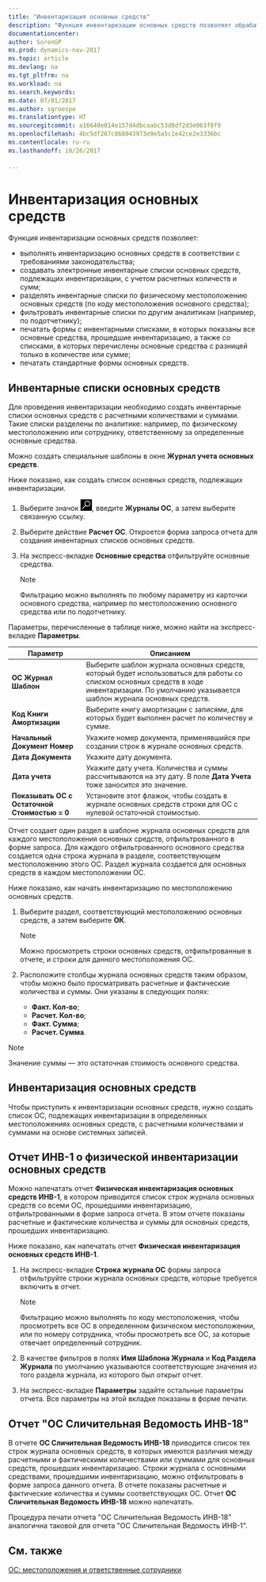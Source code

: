 ```yaml
---
title: "Инвентаризация основных средств"
description: "Функция инвентаризации основных средств позволяет обрабатывать аудит учета основных средств в соответствии с требованиями законодательства, создавать электронные инвентарные списки основных средств, которые подлежат инвентаризации, с расчетными количествами и суммами, и многое другое."
documentationcenter: 
author: SorenGP
ms.prod: dynamics-nav-2017
ms.topic: article
ms.devlang: na
ms.tgt_pltfrm: na
ms.workload: na
ms.search.keywords: 
ms.date: 07/01/2017
ms.author: sgroespe
ms.translationtype: HT
ms.sourcegitcommit: a16640e014e157d4dbcaabc53d0df2d3e063f8f9
ms.openlocfilehash: 4bc5df267c868043973e9e5a5c1e42ce2e3336bc
ms.contentlocale: ru-ru
ms.lasthandoff: 10/26/2017

---
```

# <a name="fixed-asset-inventory"></a>Инвентаризация основных средств
Функция инвентаризации основных средств позволяет:  

- выполнять инвентаризацию основных средств в соответствии с требованиями законодательства;  
- создавать электронные инвентарные списки основных средств, подлежащих инвентаризации, с учетом расчетных количеств и сумм;  
- разделять инвентарные списки по физическому местоположению основных средств (по коду местоположения основного средства);  
- фильтровать инвентарные списки по другим аналитикам (например, по подотчетнику);  
- печатать формы с инвентарными списками, в которых показаны все основные средства, прошедшие инвентаризацию, а также со списками, в которых перечислены основные средства с разницей только в количестве или сумме;  
- печатать стандартные формы основных средств.  

## <a name="inventory-lists-of-fixed-assets"></a>Инвентарные списки основных средств  
Для проведения инвентаризации необходимо создать инвентарные списки основных средств с расчетными количествами и суммами. Такие списки разделены по аналитике: например, по физическому местоположению или сотруднику, ответственному за определенные основные средства.  

Можно создать специальные шаблоны в окне **Журнал учета основных средств**.  

Ниже показано, как создать список основных средств, подлежащих инвентаризации.  

1. Выберите значок ![Поиск страницы или отчета](../../media/ui-search/search_small.png "Значок поиска страницы или отчета"), введите **Журналы ОС**, а затем выберите связанную ссылку.  
2. Выберите действие **Расчет ОС**. Откроется форма запроса отчета для создания инвентарных списков основных средств.  
2. На экспресс-вкладке **Основные средства** отфильтруйте основные средства.  

    > [!NOTE]  
    >  Фильтрацию можно выполнять по любому параметру из карточки основного средства, например по местоположению основного средства или по подотчетнику.  

Параметры, перечисленные в таблице ниже, можно найти на экспресс-вкладке **Параметры**.  

|Параметр|Описанием|  
|---------------|-----------------|  
|**ОС Журнал Шаблон**|Выберите шаблон журнала основных средств, который будет использоваться для работы со списком основных средств в ходе инвентаризации. По умолчанию указывается шаблон журнала основных средств.|  
|**Код Книги Амортизации**|Выберите книгу амортизации с записями, для которых будет выполнен расчет по количеству и сумме.|  
|**Начальный Документ Номер**|Укажите номер документа, применявшийся при создании строк в журнале основных средств.|  
|**Дата Документа**|Укажите дату документа.|  
|**Дата учета**|Укажите дату учета. Количества и суммы рассчитываются на эту дату. В поле **Дата Учета** тоже заносится это значение.|  
|**Показывать ОС с Остаточной Стоимостью = 0**|Установите этот флажок, чтобы создать в журнале основных средств строки для ОС с нулевой остаточной стоимостью.|  

Отчет создает один раздел в шаблоне журнала основных средств для каждого местоположения основных средств, отфильтрованного в форме запроса. Для каждого отфильтрованного основного средства создается одна строка журнала в разделе, соответствующем местоположению этого ОС. Раздел журнала создается для основных средств в каждом местоположении ОС.  

Ниже показано, как начать инвентаризацию по местоположению основных средств.  

1.  Выберите раздел, соответствующий местоположению основных средств, а затем выберите **ОК**.  

    > [!NOTE]  
    >  Можно просмотреть строки основных средств, отфильтрованные в отчете, и строки для данного местоположения ОС.  

2.  Расположите столбцы журнала основных средств таким образом, чтобы можно было просматривать расчетные и фактические количества и суммы. Они указаны в следующих полях:  

    - **Факт. Кол-во**;  
    - **Расчет. Кол-во**;  
    - **Факт. Сумма**;  
    - **Расчет. Сумма**.  

> [!NOTE]  
>  Значение суммы — это остаточная стоимость основного средства.  

## <a name="inventory-auditing-of-fixed-assets"></a>Инвентаризация основных средств  
Чтобы приступить к инвентаризации основных средств, нужно создать список ОС, подлежащих инвентаризации в определенных местоположениях основных средств, с расчетными количествами и суммами на основе системных записей.  

## <a name="fixed-asset-physical-inventory-inv-1-report"></a>Отчет ИНВ-1 о физической инвентаризации основных средств  
Можно напечатать отчет **Физическая инвентаризация основных средств ИНВ-1**, в котором приводится список строк журнала основных средств со всеми ОС, прошедшими инвентаризацию, отфильтрованными в форме запроса отчета. В этом отчете показаны расчетные и фактические количества и суммы для основных средств, прошедших инвентаризацию.  

Ниже показано, как напечатать отчет **Физическая инвентаризация основных средств ИНВ-1**.  

1.  На экспресс-вкладке **Строка журнала ОС** формы запроса отфильтруйте строки журнала основных средств, которые требуется включить в отчет.  

    > [!NOTE]  
    >  Фильтрацию можно выполнять по коду местоположения, чтобы просмотреть все ОС в определенном физическом местоположении, или по номеру сотрудника, чтобы просмотреть все ОС, за которые отвечает определенный сотрудник.  

2.  В качестве фильтров в полях **Имя Шаблона Журнала** и **Код Раздела Журнала** по умолчанию указываются соответствующие значения из того раздела журнала, из которого был открыт отчет.  
3.  На экспресс-вкладке **Параметры** задайте остальные параметры отчета. Все параметры на этой вкладке показаны в форме печати.  

## <a name="fixed-asset-comparative-sheet-inv-18-report"></a>Отчет "ОС Сличительная Ведомость ИНВ-18"  
В отчете **ОС Сличительная Ведомость ИНВ-18** приводится список тех строк журнала основных средств, в которых имеются различия между расчетными и фактическими количествами или суммами для основных средств, прошедших инвентаризацию. Строки журнала с основными средствами, прошедшими инвентаризацию, можно отфильтровать в форме запроса данного отчета. В отчете показаны расчетные и фактические количества и суммы соответствующих ОС. Отчет **ОС Сличительная Ведомость ИНВ-18** можно напечатать.  

Процедура печати отчета "ОС Сличительная Ведомость ИНВ-18" аналогична таковой для отчета "ОС Сличительная Ведомость ИНВ-1".  

## <a name="see-also"></a>См. также  
[ОС: местоположения и ответственные сотрудники](fixed-asset-locations-and-employees.md)

